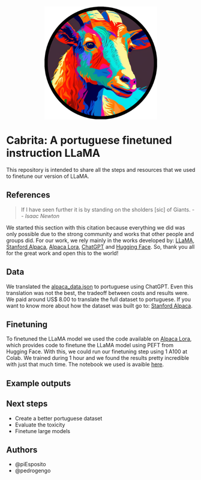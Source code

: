 <p align="center" width="100%">
<img src="assets/cabrita.png" alt="Cabrita" style="width: 20%; min-width: 300px; display: block; margin: auto;">
</p>

# Cabrita: A portuguese finetuned instruction LLaMA

This repository is intended to share all the steps and resources that we used to finetune our version of LLaMA.

## References

> If I have seen further it is by standing on the sholders [sic] of Giants.
> -- <cite>Isaac Newton</cite>

We started this section with this citation because everything we did was only possible due to the strong community and works that other people and groups did. For our work, we rely mainly in the works developed by: [LLaMA](https://ai.facebook.com/blog/large-language-model-llama-meta-ai/), [Stanford Alpaca](https://github.com/tatsu-lab/stanford_alpaca), [Alpaca Lora](https://github.com/tloen/alpaca-lora), [ChatGPT](https://openai.com/blog/chatgpt) and [Hugging Face](https://huggingface.co/). So, thank you all for the great work and open this to the world!

## Data

We translated the [alpaca_data.json](https://github.com/tatsu-lab/stanford_alpaca/blob/main/alpaca_data.json) to portuguese using ChatGPT. Even this translation was not the best, the tradeoff between costs and results were. We paid around US$ 8.00 to translate the full dataset to portuguese.
If you want to know more about how the dataset was built go to: [Stanford Alpaca](https://github.com/tatsu-lab/stanford_alpaca).

## Finetuning

To finetuned the LLaMA model we used the code available on [Alpaca Lora](https://github.com/tloen/alpaca-lora), which provides code to finetune the LLaMA model using PEFT from Hugging Face. With this, we could run our finetuning step using 1 A100 at Colab. We trained during 1 hour and we found the results pretty incredible with just that much time. The notebook we used is avaible [here]().

## Example outputs



## Next steps

- Create a better portuguese dataset
- Evaluate the toxicity
- Finetune large models

## Authors

- @piEsposito
- @pedrogengo
